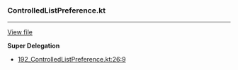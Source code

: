 ### ControlledListPreference.kt
---
[View file](../../precision_analyzed/192_ControlledListPreference.kt)

**Super Delegation**

 - [192_ControlledListPreference.kt:26:9](../../precision_analyzed/192_ControlledListPreference.kt#L26)
